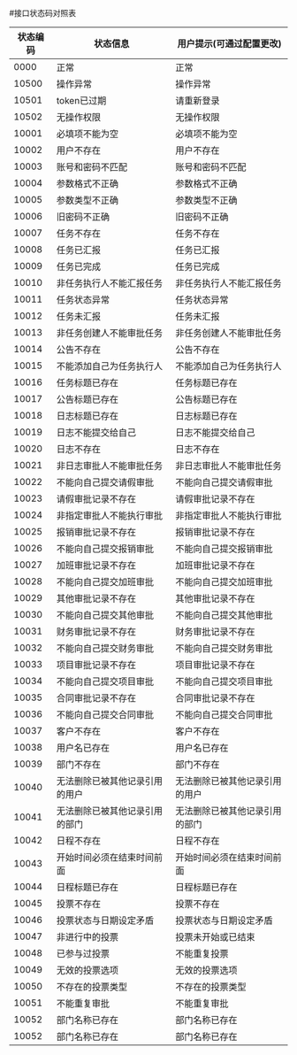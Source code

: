 #接口状态码对照表

| 状态编码 | 状态信息 | 用户提示(可通过配置更改) |
| -- | -- | -- |
| 0000 | 正常 | 正常 |
| 10500 | 操作异常 | 操作异常 |
| 10501 | token已过期 | 请重新登录 |
| 10502 | 无操作权限 | 无操作权限 |
| 10001 | 必填项不能为空 | 必填项不能为空 |
| 10002 | 用户不存在 | 用户不存在 |
| 10003 | 账号和密码不匹配 | 账号和密码不匹配 |
| 10004 | 参数格式不正确 | 参数格式不正确 |
| 10005 | 参数类型不正确 | 参数类型不正确 |
| 10006 | 旧密码不正确 | 旧密码不正确 |
| 10007 | 任务不存在 | 任务不存在 |
| 10008 | 任务已汇报 | 任务已汇报 |
| 10009 | 任务已完成 | 任务已完成 |
| 10010 | 非任务执行人不能汇报任务 | 非任务执行人不能汇报任务 |
| 10011 | 任务状态异常 | 任务状态异常 |
| 10012 | 任务未汇报 | 任务未汇报 |
| 10013 | 非任务创建人不能审批任务 | 非任务创建人不能审批任务 |
| 10014 | 公告不存在 | 公告不存在 |
| 10015 | 不能添加自己为任务执行人 | 不能添加自己为任务执行人 |
| 10016 | 任务标题已存在 | 任务标题已存在 |
| 10017 | 公告标题已存在 | 公告标题已存在 |
| 10018 | 日志标题已存在 | 日志标题已存在 |
| 10019 | 日志不能提交给自己 | 日志不能提交给自己 |
| 10020 | 日志不存在 | 日志不存在 |
| 10021 | 非日志审批人不能审批任务 | 非日志审批人不能审批任务 |
| 10022 | 不能向自己提交请假审批 | 不能向自己提交请假审批 |
| 10023 | 请假审批记录不存在 | 请假审批记录不存在 |
| 10024 | 非指定审批人不能执行审批 | 非指定审批人不能执行审批 |
| 10025 | 报销审批记录不存在 | 报销审批记录不存在 |
| 10026 | 不能向自己提交报销审批 | 不能向自己提交报销审批 |
| 10027 | 加班审批记录不存在 | 加班审批记录不存在 |
| 10028 | 不能向自己提交加班审批 | 不能向自己提交加班审批 |
| 10029 | 其他审批记录不存在 | 其他审批记录不存在 |
| 10030 | 不能向自己提交其他审批 | 不能向自己提交其他审批 |
| 10031 | 财务审批记录不存在 | 财务审批记录不存在 |
| 10032 | 不能向自己提交财务审批 | 不能向自己提交财务审批 |
| 10033 | 项目审批记录不存在 | 项目审批记录不存在 |
| 10034 | 不能向自己提交项目审批 | 不能向自己提交项目审批 |
| 10035 | 合同审批记录不存在 | 合同审批记录不存在 |
| 10036 | 不能向自己提交合同审批 | 不能向自己提交合同审批 |
| 10037 | 客户不存在 | 客户不存在 |
| 10038 | 用户名已存在 | 用户名已存在 |
| 10039 | 部门不存在 | 部门不存在 |
| 10040 | 无法删除已被其他记录引用的用户 | 无法删除已被其他记录引用的用户 |
| 10041 | 无法删除已被其他记录引用的部门 | 无法删除已被其他记录引用的部门 |
| 10042 | 日程不存在 | 日程不存在 |
| 10043 | 开始时间必须在结束时间前面 | 开始时间必须在结束时间前面 |
| 10044 | 日程标题已存在 | 日程标题已存在 |
| 10045 | 投票不存在 | 投票不存在 |
| 10046 | 投票状态与日期设定矛盾 | 投票状态与日期设定矛盾 |
| 10047 | 非进行中的投票 | 投票未开始或已结束 |
| 10048 | 已参与过投票 | 不能重复投票 |
| 10049 | 无效的投票选项 | 无效的投票选项 |
| 10050 | 不存在的投票类型 | 不存在的投票类型 |
| 10051 | 不能重复审批 | 不能重复审批 |
| 10052 | 部门名称已存在 | 部门名称已存在 |
| 10052 | 部门名称已存在 | 部门名称已存在 |